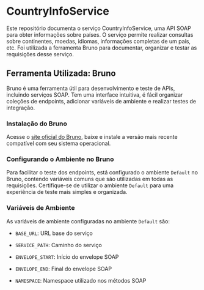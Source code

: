 # CountryInfoService

Este repositório documenta o serviço CountryInfoService, uma API SOAP para obter informações sobre países. O serviço permite realizar consultas sobre continentes, moedas, idiomas, informações completas de um país, etc. Foi utilizada a ferramenta Bruno para documentar, organizar e testar as requisições desse serviço.

## Ferramenta Utilizada: Bruno

Bruno é uma ferramenta útil para desenvolvimento e teste de APIs, incluindo serviços SOAP. Tem uma interface intuitiva, é fácil organizar coleções de endpoints, adicionar variáveis de ambiente e realizar testes de integração.

### Instalação do Bruno

Acesse o [site oficial do Bruno](https://www.usebruno.com/downloads), baixe e instale a versão mais recente compatível com seu sistema operacional.

### Configurando o Ambiente no Bruno

Para facilitar o teste dos endpoints, está configurado o ambiente `Default` no Bruno, contendo variáveis comuns que são utilizadas em todas as requisições. Certifique-se de utilizar o ambiente `Default` para uma experiência de teste mais simples e organizada.

### Variáveis de Ambiente

As variáveis de ambiente configuradas no ambiente `Default` são:

- `BASE_URL`: URL base do serviço

- `SERVICE_PATH`: Caminho do serviço

- `ENVELOPE_START`: Início do envelope SOAP

- `ENVELOPE_END`: Final do envelope SOAP

- `NAMESPACE`: Namespace utilizado nos métodos SOAP
